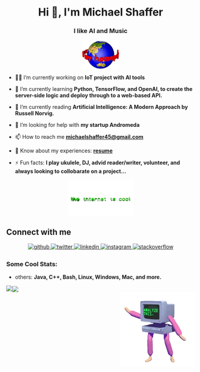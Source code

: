 <h1 align="center">Hi 👋, I'm Michael Shaffer</h1>

<h3 align="center">I like AI and Music</h3>
<p align="center">
    <img align="center" alt="homepage" width="20%" src="files/homepage.gif">
</p>

- 🧑‍💻 I’m currently working on **IoT project with AI tools**

- 🌱 I’m currently learning **Python, TensorFlow, and OpenAI, to create the server-side logic and deploy through to a web-based API.**

- 👯 I’m currently reading **Artificial Intelligence: A Modern Approach by Russell Norvig.**

- 🤝 I’m looking for help with **my startup Andromeda**

- 📫 How to reach me **michaelshaffer45@gmail.com**

- 💯 Know about my experiences: **[resume](files/resume.pdf)** 

- ⚡ Fun facts: **I play ukulele, DJ, advid reader/writer, volunteer, and always looking to collobarate on a project...**

<p align="center">
<img align="center" alt="theinternetiscool" width="35%" src="files/coolinternet.gif">
</p>

## Connect with me  

<div align="center">
<a href="https://github.com/ShafferMichael" target="_blank">
<img src=https://img.shields.io/badge/github-%2324292e.svg?&style=for-the-badge&logo=github&logoColor=white alt=github style="margin-bottom: 5px;" />
</a>
<a href="https://twitter.com/MichaelPShaffer" target="_blank">
<img src=https://img.shields.io/badge/twitter-%2300acee.svg?&style=for-the-badge&logo=twitter&logoColor=white alt=twitter style="margin-bottom: 5px;" />
</a>
<a href="https://linkedin.com/in/michael-p-shaffer" target="_blank">
<img src=https://img.shields.io/badge/linkedin-%231E77B5.svg?&style=for-the-badge&logo=linkedin&logoColor=white alt=linkedin style="margin-bottom: 5px;" />
</a>
<a href="https://instagram.com/michael._.shaffer" target="_blank">
<img src=https://img.shields.io/badge/instagram-%23000000.svg?&style=for-the-badge&logo=instagram&logoColor=white alt=instagram style="margin-bottom: 5px;" />
</a>
<a href="https://stackoverflow.com/users/20236815/michael-shaffer?tab=profile" target="_blank">
<img src=https://img.shields.io/badge/stackoverflow-%23F28032.svg?&style=for-the-badge&logo=stackoverflow&logoColor=white alt=stackoverflow style="margin-bottom: 5px;" />
</a>  
</div>  

<h3 align="left">Some Cool Stats:</h3>

- others: **Java, C++, Bash, Linux, Windows, Mac, and more.**
<img src="https://github-readme-stats-sigma-five.vercel.app/api?username=shaffermichael&show_files=true&count_private=true&hide_border=true" align="left" />  


<div align="left"><img src="https://github-readme-stats-sigma-five.vercel.app/api/top-langs/?username=shaffermichael&hide_border=true&layout=compact" align="center" /></div>  

<img align="right" alt="analmyzer" src="files/analyzer.gif">

